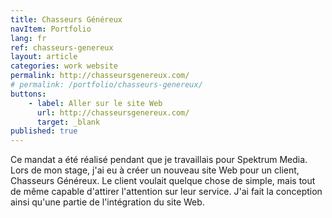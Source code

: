```yaml
---
title: Chasseurs Généreux
navItem: Portfolio
lang: fr
ref: chasseurs-genereux
layout: article
categories: work website
permalink: http://chasseursgenereux.com/
# permalink: /portfolio/chasseurs-genereux/
buttons:
    - label: Aller sur le site Web
      url: http://chasseursgenereux.com/
      target: _blank
published: true
---
```


Ce mandat a été réalisé pendant que je travaillais pour Spektrum Media. Lors de mon stage, j'ai eu à créer un nouveau site Web pour un client, Chasseurs Généreux. Le client voulait quelque chose de simple, mais tout de même capable d'attirer l'attention sur leur service. J'ai fait la conception ainsi qu'une partie de l'intégration du site Web.